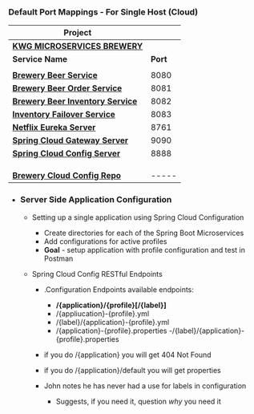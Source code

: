 ### Default Port Mappings - For Single Host (Cloud)
| Project ||
| --------| -----|
| **[KWG MICROSERVICES BREWERY](https://github.com/kawgh1/kwg-microservices-brewery)** ||
| **Service Name** | **Port** | 
| | |
| **[Brewery Beer Service](https://github.com/kawgh1/mssc-beer-service)** | 8080 |
| **[Brewery Beer Order Service](https://github.com/kawgh1/mssc-beer-order-service)** | 8081 |
| **[Brewery Beer Inventory Service](https://github.com/kawgh1/mssc-beer-inventory-service)** | 8082 |
| **[Inventory Failover Service](https://github.com/kawgh1/mssc-inventory-failover)** | 8083 |
| **[Netflix Eureka Server](https://github.com/kawgh1/brewery-eureka-server)** | 8761
| **[Spring Cloud Gateway Server](https://github.com/kawgh1/mssc-brewery-gateway)** | 9090
| **[Spring Cloud Config Server](https://github.com/kawgh1/mssc-spring-cloud-config-server)** | 8888
| | |
| | |
| | |
| **[Brewery Cloud Config Repo](https://github.com/kawgh1/mssc-brewery-cloud-config-repo)** |  -----|


- ### Server Side Application Configuration
    - Setting up a single application using Spring Cloud Configuration
        - Create directories for each of the Spring Boot Microservices
        - Add configurations for active profiles
        - **Goal** - setup application with profile configuration and test in Postman
        
    - Spring Cloud Config RESTful Endpoints
        - .Configuration Endpoints available endpoints:
            - **/{application}/{profile}[/{label}]**
            - /{appliucation}-{profile}.yml
            - /{label}/{application}-{profile}.yml
            - /{application}-{profile}.properties
            -/{label}/{application}-{profile}.properties
            
        - if you do /{application} you will get 404 Not Found
        - if you do /{application}/default you will get properties
        - John notes he has never had a use for labels in configuration
            - Suggests, if you need it, question *why* you need it